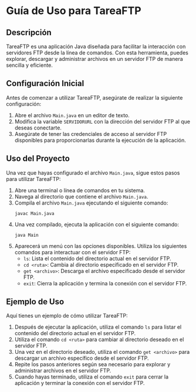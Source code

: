 # Guía de Uso para TareaFTP

## Descripción
TareaFTP es una aplicación Java diseñada para facilitar la interacción con servidores FTP desde la línea de comandos. Con esta herramienta, puedes explorar, descargar y administrar archivos en un servidor FTP de manera sencilla y eficiente.

## Configuración Inicial
Antes de comenzar a utilizar TareaFTP, asegúrate de realizar la siguiente configuración:

1. Abre el archivo `Main.java` en un editor de texto.
2. Modifica la variable `SERVIDORURL` con la dirección del servidor FTP al que deseas conectarte.
3. Asegúrate de tener las credenciales de acceso al servidor FTP disponibles para proporcionarlas durante la ejecución de la aplicación.

## Uso del Proyecto
Una vez que hayas configurado el archivo `Main.java`, sigue estos pasos para utilizar TareaFTP:

1. Abre una terminal o línea de comandos en tu sistema.
2. Navega al directorio que contiene el archivo `Main.java`.
3. Compila el archivo `Main.java` ejecutando el siguiente comando:
   ```
   javac Main.java
   ```
4. Una vez compilado, ejecuta la aplicación con el siguiente comando:
   ```
   java Main
   ```
5. Aparecerá un menú con las opciones disponibles. Utiliza los siguientes comandos para interactuar con el servidor FTP:
   - `ls`: Lista el contenido del directorio actual en el servidor FTP.
   - `cd <ruta>`: Cambia al directorio especificado en el servidor FTP.
   - `get <archivo>`: Descarga el archivo especificado desde el servidor FTP.
   - `exit`: Cierra la aplicación y termina la conexión con el servidor FTP.

## Ejemplo de Uso
Aquí tienes un ejemplo de cómo utilizar TareaFTP:

1. Después de ejecutar la aplicación, utiliza el comando `ls` para listar el contenido del directorio actual en el servidor FTP.
2. Utiliza el comando `cd <ruta>` para cambiar al directorio deseado en el servidor FTP.
3. Una vez en el directorio deseado, utiliza el comando `get <archivo>` para descargar un archivo específico desde el servidor FTP.
4. Repite los pasos anteriores según sea necesario para explorar y administrar archivos en el servidor FTP.
5. Cuando hayas terminado, utiliza el comando `exit` para cerrar la aplicación y terminar la conexión con el servidor FTP.
